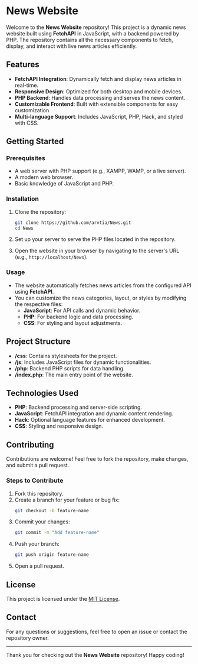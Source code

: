 

# News Website

Welcome to the **News Website** repository! This project is a dynamic news website built using **FetchAPI** in JavaScript, with a backend powered by PHP. The repository contains all the necessary components to fetch, display, and interact with live news articles efficiently.

## Features
- **FetchAPI Integration**: Dynamically fetch and display news articles in real-time.
- **Responsive Design**: Optimized for both desktop and mobile devices.
- **PHP Backend**: Handles data processing and serves the news content.
- **Customizable Frontend**: Built with extensible components for easy customization.
- **Multi-language Support**: Includes JavaScript, PHP, Hack, and styled with CSS.

## Getting Started

### Prerequisites
- A web server with PHP support (e.g., XAMPP, WAMP, or a live server).
- A modern web browser.
- Basic knowledge of JavaScript and PHP.

### Installation
1. Clone the repository:
   ```bash
   git clone https://github.com/arvtia/News.git
   cd News
   ```

2. Set up your server to serve the PHP files located in the repository.

3. Open the website in your browser by navigating to the server's URL (e.g., `http://localhost/News`).

### Usage
- The website automatically fetches news articles from the configured API using **FetchAPI**.
- You can customize the news categories, layout, or styles by modifying the respective files:
  - **JavaScript**: For API calls and dynamic behavior.
  - **PHP**: For backend logic and data processing.
  - **CSS**: For styling and layout adjustments.

## Project Structure
- **/css**: Contains stylesheets for the project.
- **/js**: Includes JavaScript files for dynamic functionalities.
- **/php**: Backend PHP scripts for data handling.
- **/index.php**: The main entry point of the website.

## Technologies Used
- **PHP**: Backend processing and server-side scripting.
- **JavaScript**: FetchAPI integration and dynamic content rendering.
- **Hack**: Optional language features for enhanced development.
- **CSS**: Styling and responsive design.

## Contributing
Contributions are welcome! Feel free to fork the repository, make changes, and submit a pull request.

### Steps to Contribute
1. Fork this repository.
2. Create a branch for your feature or bug fix:
   ```bash
   git checkout -b feature-name
   ```
3. Commit your changes:
   ```bash
   git commit -m "Add feature-name"
   ```
4. Push your branch:
   ```bash
   git push origin feature-name
   ```
5. Open a pull request.

## License
This project is licensed under the [MIT License](LICENSE).

## Contact
For any questions or suggestions, feel free to open an issue or contact the repository owner.

---

Thank you for checking out the **News Website** repository! Happy coding!
```
